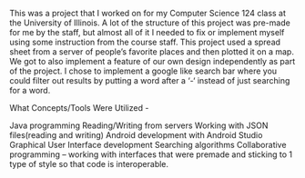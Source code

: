This was a project that I worked on for my Computer Science 124 class at the University of Illinois. A lot of the structure of this project was pre-made for me by the staff, but almost all of it I needed to fix or implement myself using some instruction from the course staff. This project used a spread sheet from a server of people’s favorite places and then plotted it on a map. We got to also implement a feature of our own design independently as part of the project. I chose to implement a google like search bar where you could filter out results by putting a word after a ‘-‘ instead of just searching for a word.

What Concepts/Tools Were Utilized - 

Java programming
Reading/Writing from servers
Working with JSON files(reading and writing)
Android development with Android Studio
Graphical User Interface development
Searching algorithms
Collaborative programming – working with interfaces that were premade and sticking to 1 type of style so that code is interoperable.

